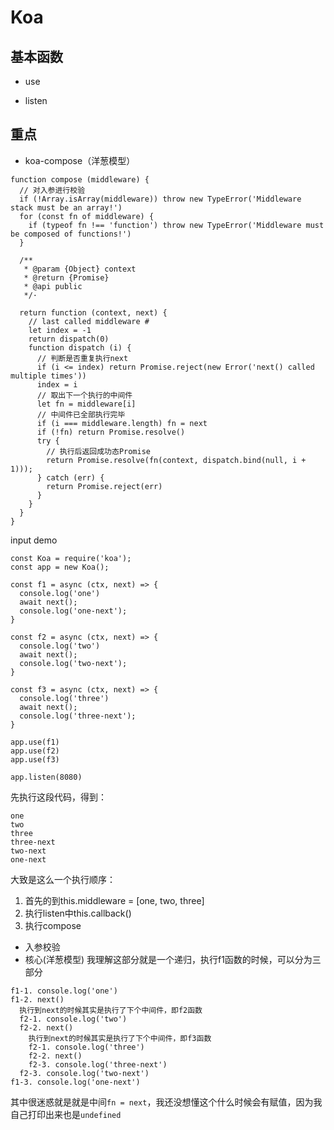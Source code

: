 # Koa
## 基本函数
- use

- listen

## 重点
- koa-compose（洋葱模型）
```
function compose (middleware) {
  // 对入参进行校验
  if (!Array.isArray(middleware)) throw new TypeError('Middleware stack must be an array!')
  for (const fn of middleware) {
    if (typeof fn !== 'function') throw new TypeError('Middleware must be composed of functions!')
  }

  /**
   * @param {Object} context
   * @return {Promise}
   * @api public
   */·

  return function (context, next) {
    // last called middleware #
    let index = -1
    return dispatch(0)
    function dispatch (i) {
      // 判断是否重复执行next
      if (i <= index) return Promise.reject(new Error('next() called multiple times'))
      index = i
      // 取出下一个执行的中间件
      let fn = middleware[i]
      // 中间件已全部执行完毕
      if (i === middleware.length) fn = next
      if (!fn) return Promise.resolve()
      try {
        // 执行后返回成功态Promise
        return Promise.resolve(fn(context, dispatch.bind(null, i + 1)));
      } catch (err) {
        return Promise.reject(err)
      }
    }
  }
}
```
input demo
```
const Koa = require('koa');
const app = new Koa();

const f1 = async (ctx, next) => {
  console.log('one')
  await next();
  console.log('one-next');
}

const f2 = async (ctx, next) => {
  console.log('two')
  await next();
  console.log('two-next');
}

const f3 = async (ctx, next) => {
  console.log('three')
  await next();
  console.log('three-next');
}

app.use(f1)
app.use(f2)
app.use(f3)

app.listen(8080)
```
先执行这段代码，得到：
```
one
two
three
three-next
two-next
one-next
```
大致是这么一个执行顺序：   
1. 首先的到this.middleware = [one, two, three]
2. 执行listen中this.callback()
3. 执行compose
- 入参校验
- 核心(洋葱模型)
我理解这部分就是一个递归，执行f1函数的时候，可以分为三部分
```
f1-1. console.log('one')
f1-2. next()
  执行到next的时候其实是执行了下个中间件，即f2函数
  f2-1. console.log('two')
  f2-2. next()
    执行到next的时候其实是执行了下个中间件，即f3函数
    f2-1. console.log('three')
    f2-2. next()
    f2-3. console.log('three-next')
  f2-3. console.log('two-next')
f1-3. console.log('one-next')
```
其中很迷惑就是就是中间`fn = next`，我还没想懂这个什么时候会有赋值，因为我自己打印出来也是`undefined`